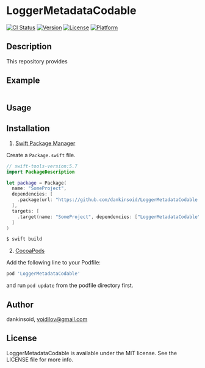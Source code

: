 # LoggerMetadataCodable

[![CI Status](https://img.shields.io/travis/dankinsoid/LoggerMetadataCodable.svg?style=flat)](https://travis-ci.org/dankinsoid/LoggerMetadataCodable)
[![Version](https://img.shields.io/cocoapods/v/LoggerMetadataCodable.svg?style=flat)](https://cocoapods.org/pods/LoggerMetadataCodable)
[![License](https://img.shields.io/cocoapods/l/LoggerMetadataCodable.svg?style=flat)](https://cocoapods.org/pods/LoggerMetadataCodable)
[![Platform](https://img.shields.io/cocoapods/p/LoggerMetadataCodable.svg?style=flat)](https://cocoapods.org/pods/LoggerMetadataCodable)


## Description
This repository provides

## Example

```swift

```
## Usage

 
## Installation

1. [Swift Package Manager](https://github.com/apple/swift-package-manager)

Create a `Package.swift` file.
```swift
// swift-tools-version:5.7
import PackageDescription

let package = Package(
  name: "SomeProject",
  dependencies: [
    .package(url: "https://github.com/dankinsoid/LoggerMetadataCodable.git", from: "0.1.0")
  ],
  targets: [
    .target(name: "SomeProject", dependencies: ["LoggerMetadataCodable"])
  ]
)
```
```ruby
$ swift build
```

2.  [CocoaPods](https://cocoapods.org)

Add the following line to your Podfile:
```ruby
pod 'LoggerMetadataCodable'
```
and run `pod update` from the podfile directory first.

## Author

dankinsoid, voidilov@gmail.com

## License

LoggerMetadataCodable is available under the MIT license. See the LICENSE file for more info.
